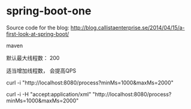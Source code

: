 # spring-boot-one

Source code for the blog: http://blog.callistaenterprise.se/2014/04/15/a-first-look-at-spring-boot/

maven 

默认最大线程数： 200

适当增加线程数， 会提高QPS

curl -i "http://localhost:8080/process?minMs=1000&maxMs=2000"

curl -i -H "accept:application/xml" "http://localhost:8080/process?minMs=1000&maxMs=2000"
